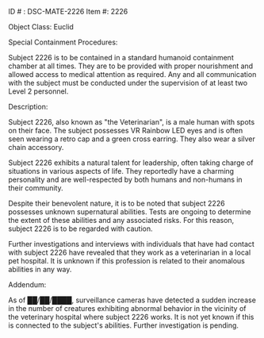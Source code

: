 ID # : DSC-MATE-2226
Item #: 2226

Object Class: Euclid

Special Containment Procedures:

Subject 2226 is to be contained in a standard humanoid containment chamber at all times. They are to be provided with proper nourishment and allowed access to medical attention as required. Any and all communication with the subject must be conducted under the supervision of at least two Level 2 personnel.

Description:

Subject 2226, also known as "the Veterinarian", is a male human with spots on their face. The subject possesses VR Rainbow LED eyes and is often seen wearing a retro cap and a green cross earring. They also wear a silver chain accessory.

Subject 2226 exhibits a natural talent for leadership, often taking charge of situations in various aspects of life. They reportedly have a charming personality and are well-respected by both humans and non-humans in their community.

Despite their benevolent nature, it is to be noted that subject 2226 possesses unknown supernatural abilities. Tests are ongoing to determine the extent of these abilities and any associated risks. For this reason, subject 2226 is to be regarded with caution.

Further investigations and interviews with individuals that have had contact with subject 2226 have revealed that they work as a veterinarian in a local pet hospital. It is unknown if this profession is related to their anomalous abilities in any way.

Addendum:

As of ██/██/████, surveillance cameras have detected a sudden increase in the number of creatures exhibiting abnormal behavior in the vicinity of the veterinary hospital where subject 2226 works. It is not yet known if this is connected to the subject's abilities. Further investigation is pending.